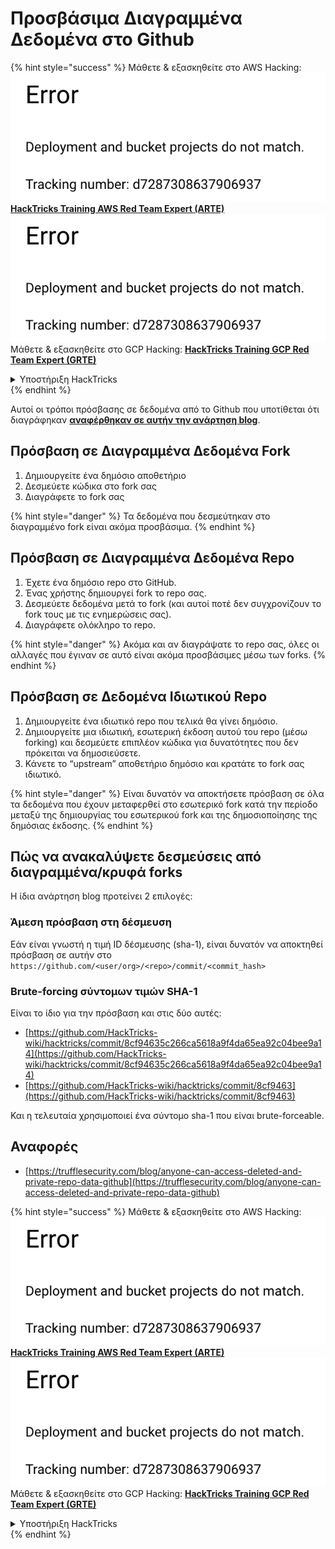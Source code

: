 # Προσβάσιμα Διαγραμμένα Δεδομένα στο Github

{% hint style="success" %}
Μάθετε & εξασκηθείτε στο AWS Hacking:<img src="../../.gitbook/assets/image (1) (1).png" alt="" data-size="line">[**HackTricks Training AWS Red Team Expert (ARTE)**](https://training.hacktricks.xyz/courses/arte)<img src="../../.gitbook/assets/image (1) (1).png" alt="" data-size="line">\
Μάθετε & εξασκηθείτε στο GCP Hacking: <img src="../../.gitbook/assets/image (2).png" alt="" data-size="line">[**HackTricks Training GCP Red Team Expert (GRTE)**<img src="../../.gitbook/assets/image (2).png" alt="" data-size="line">](https://training.hacktricks.xyz/courses/grte)

<details>

<summary>Υποστήριξη HackTricks</summary>

* Ελέγξτε τα [**σχέδια συνδρομής**](https://github.com/sponsors/carlospolop)!
* **Εγγραφείτε στην** 💬 [**ομάδα Discord**](https://discord.gg/hRep4RUj7f) ή στην [**ομάδα telegram**](https://t.me/peass) ή **ακολουθήστε** μας στο **Twitter** 🐦 [**@hacktricks\_live**](https://twitter.com/hacktricks\_live)**.**
* **Μοιραστείτε κόλπα hacking υποβάλλοντας PRs στα** [**HackTricks**](https://github.com/carlospolop/hacktricks) και [**HackTricks Cloud**](https://github.com/carlospolop/hacktricks-cloud) github repos.

</details>
{% endhint %}

Αυτοί οι τρόποι πρόσβασης σε δεδομένα από το Github που υποτίθεται ότι διαγράφηκαν [**αναφέρθηκαν σε αυτήν την ανάρτηση blog**](https://trufflesecurity.com/blog/anyone-can-access-deleted-and-private-repo-data-github).

## Πρόσβαση σε Διαγραμμένα Δεδομένα Fork

1. Δημιουργείτε ένα δημόσιο αποθετήριο
2. Δεσμεύετε κώδικα στο fork σας
3. Διαγράφετε το fork σας

{% hint style="danger" %}
Τα δεδομένα που δεσμεύτηκαν στο διαγραμμένο fork είναι ακόμα προσβάσιμα.
{% endhint %}

## Πρόσβαση σε Διαγραμμένα Δεδομένα Repo

1. Έχετε ένα δημόσιο repo στο GitHub.
2. Ένας χρήστης δημιουργεί fork το repo σας.
3. Δεσμεύετε δεδομένα μετά το fork (και αυτοί ποτέ δεν συγχρονίζουν το fork τους με τις ενημερώσεις σας).
4. Διαγράφετε ολόκληρο το repo.

{% hint style="danger" %}
Ακόμα και αν διαγράψατε το repo σας, όλες οι αλλαγές που έγιναν σε αυτό είναι ακόμα προσβάσιμες μέσω των forks.
{% endhint %}

## Πρόσβαση σε Δεδομένα Ιδιωτικού Repo

1. Δημιουργείτε ένα ιδιωτικό repo που τελικά θα γίνει δημόσιο.
2. Δημιουργείτε μια ιδιωτική, εσωτερική έκδοση αυτού του repo (μέσω forking) και δεσμεύετε επιπλέον κώδικα για δυνατότητες που δεν πρόκειται να δημοσιεύσετε.
3. Κάνετε το “upstream” αποθετήριο δημόσιο και κρατάτε το fork σας ιδιωτικό.

{% hint style="danger" %}
Είναι δυνατόν να αποκτήσετε πρόσβαση σε όλα τα δεδομένα που έχουν μεταφερθεί στο εσωτερικό fork κατά την περίοδο μεταξύ της δημιουργίας του εσωτερικού fork και της δημοσιοποίησης της δημόσιας έκδοσης.
{% endhint %}

## Πώς να ανακαλύψετε δεσμεύσεις από διαγραμμένα/κρυφά forks

Η ίδια ανάρτηση blog προτείνει 2 επιλογές:

### Άμεση πρόσβαση στη δέσμευση

Εάν είναι γνωστή η τιμή ID δέσμευσης (sha-1), είναι δυνατόν να αποκτηθεί πρόσβαση σε αυτήν στο `https://github.com/<user/org>/<repo>/commit/<commit_hash>`

### Brute-forcing σύντομων τιμών SHA-1

Είναι το ίδιο για την πρόσβαση και στις δύο αυτές:

* [https://github.com/HackTricks-wiki/hacktricks/commit/8cf94635c266ca5618a9f4da65ea92c04bee9a14](https://github.com/HackTricks-wiki/hacktricks/commit/8cf94635c266ca5618a9f4da65ea92c04bee9a14)
* [https://github.com/HackTricks-wiki/hacktricks/commit/8cf9463](https://github.com/HackTricks-wiki/hacktricks/commit/8cf9463)

Και η τελευταία χρησιμοποιεί ένα σύντομο sha-1 που είναι brute-forceable.

## Αναφορές

* [https://trufflesecurity.com/blog/anyone-can-access-deleted-and-private-repo-data-github](https://trufflesecurity.com/blog/anyone-can-access-deleted-and-private-repo-data-github)

{% hint style="success" %}
Μάθετε & εξασκηθείτε στο AWS Hacking:<img src="../../.gitbook/assets/image (1) (1).png" alt="" data-size="line">[**HackTricks Training AWS Red Team Expert (ARTE)**](https://training.hacktricks.xyz/courses/arte)<img src="../../.gitbook/assets/image (1) (1).png" alt="" data-size="line">\
Μάθετε & εξασκηθείτε στο GCP Hacking: <img src="../../.gitbook/assets/image (2).png" alt="" data-size="line">[**HackTricks Training GCP Red Team Expert (GRTE)**<img src="../../.gitbook/assets/image (2).png" alt="" data-size="line">](https://training.hacktricks.xyz/courses/grte)

<details>

<summary>Υποστήριξη HackTricks</summary>

* Ελέγξτε τα [**σχέδια συνδρομής**](https://github.com/sponsors/carlospolop)!
* **Εγγραφείτε στην** 💬 [**ομάδα Discord**](https://discord.gg/hRep4RUj7f) ή στην [**ομάδα telegram**](https://t.me/peass) ή **ακολουθήστε** μας στο **Twitter** 🐦 [**@hacktricks\_live**](https://twitter.com/hacktricks\_live)**.**
* **Μοιραστείτε κόλπα hacking υποβάλλοντας PRs στα** [**HackTricks**](https://github.com/carlospolop/hacktricks) και [**HackTricks Cloud**](https://github.com/carlospolop/hacktricks-cloud) github repos.

</details>
{% endhint %}
